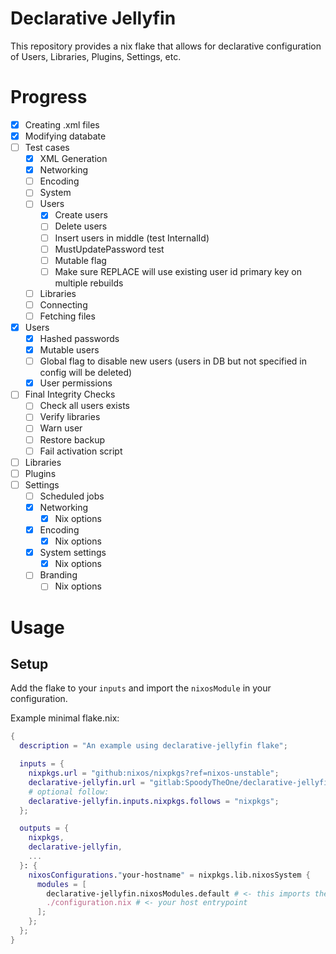# Declarative Jellyfin

This repository provides a nix flake that allows for declarative configuration of
Users, Libraries, Plugins, Settings, etc.

# Progress

- [x] Creating .xml files
- [x] Modifying databate
- [ ] Test cases
    - [x] XML Generation
    - [x] Networking
    - [ ] Encoding
    - [ ] System
    - [ ] Users
        - [x] Create users
        - [ ] Delete users
        - [ ] Insert users in middle (test InternalId)
        - [ ] MustUpdatePassword test
        - [ ] Mutable flag
        - [ ] Make sure REPLACE will use existing user id primary key on multiple rebuilds
    - [ ] Libraries
    - [ ] Connecting
    - [ ] Fetching files

- [x] Users
    - [x] Hashed passwords
    - [x] Mutable users
    - [ ] Global flag to disable new users (users in DB but not specified in config will be deleted)
    - [x] User permissions
- [ ] Final Integrity Checks
    - [ ] Check all users exists
    - [ ] Verify libraries
    - [ ] Warn user
    - [ ] Restore backup
    - [ ] Fail activation script
- [ ] Libraries
- [ ] Plugins
- [ ] Settings
    - [ ] Scheduled jobs
    - [x] Networking
        - [x] Nix options
    - [x] Encoding
        - [x] Nix options
    - [x] System settings
        - [x] Nix options
    - [ ] Branding
        - [ ] Nix options

# Usage
## Setup
Add the flake to your `inputs` and import the `nixosModule` in your configuration.

Example minimal flake.nix:
```nix
{
  description = "An example using declarative-jellyfin flake";

  inputs = {
    nixpkgs.url = "github:nixos/nixpkgs?ref=nixos-unstable";
    declarative-jellyfin.url = "gitlab:SpoodyTheOne/declarative-jellyfin";
    # optional follow:
    declarative-jellyfin.inputs.nixpkgs.follows = "nixpkgs";
  };

  outputs = {
    nixpkgs,
    declarative-jellyfin,
    ...
  }: {
    nixosConfigurations."your-hostname" = nixpkgs.lib.nixosSystem {
      modules = [
        declarative-jellyfin.nixosModules.default # <- this imports the NixOS module that provides the options
        ./configuration.nix # <- your host entrypoint
      ];
    };
  };
}
```
